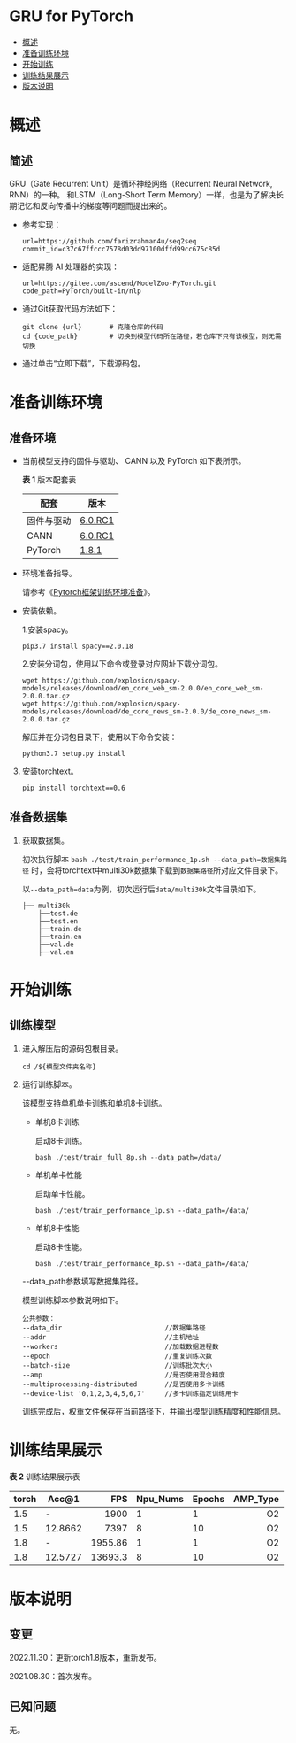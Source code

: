 # GRU for PyTorch

-   [概述](#gaishu)
-   [准备训练环境](#huanjing)
-   [开始训练](#xunlian)
-   [训练结果展示](#jieguo)
-   [版本说明](版本说明.md)



# <span id="gaishu">概述</span>

## 简述

GRU（Gate Recurrent Unit）是循环神经网络（Recurrent Neural Network, RNN）的一种。 和LSTM（Long-Short Term Memory）一样，也是为了解决长期记忆和反向传播中的梯度等问题而提出来的。

- 参考实现：

  ```
  url=https://github.com/farizrahman4u/seq2seq
  commit_id=c37c67ffccc7578d03dd97100dffd99cc675c85d
  ```

- 适配昇腾 AI 处理器的实现：

  ```
  url=https://gitee.com/ascend/ModelZoo-PyTorch.git
  code_path=PyTorch/built-in/nlp
  ```
  
- 通过Git获取代码方法如下：

  ```
  git clone {url}       # 克隆仓库的代码
  cd {code_path}        # 切换到模型代码所在路径，若仓库下只有该模型，则无需切换
  ```
  
- 通过单击“立即下载”，下载源码包。

# <span id="huanjing">准备训练环境</span>

## 准备环境

- 当前模型支持的固件与驱动、 CANN 以及 PyTorch 如下表所示。

  **表 1**  版本配套表

  | 配套       | 版本                                                         |
  | ---------- | ------------------------------------------------------------ |
  | 固件与驱动 | [6.0.RC1](https://www.hiascend.com/hardware/firmware-drivers?tag=commercial) |
  | CANN       | [6.0.RC1](https://www.hiascend.com/software/cann/commercial?version=6.0.RC1) |
  | PyTorch    | [1.8.1](https://gitee.com/ascend/pytorch/tree/master/)|

- 环境准备指导。

  请参考《[Pytorch框架训练环境准备](https://www.hiascend.com/document/detail/zh/ModelZoo/pytorchframework/ptes)》。
  
- 安装依赖。

    1.安装spacy。 
    ```pycon
    pip3.7 install spacy==2.0.18
    ```

    2.安装分词包，使用以下命令或登录对应网址下载分词包。 
    ```pycon
    wget https://github.com/explosion/spacy-models/releases/download/en_core_web_sm-2.0.0/en_core_web_sm-2.0.0.tar.gz
    wget https://github.com/explosion/spacy-models/releases/download/de_core_news_sm-2.0.0/de_core_news_sm-2.0.0.tar.gz
    ```
    解压并在分词包目录下，使用以下命令安装：
    ```pycon
    python3.7 setup.py install
    ```
3. 安装torchtext。
    ```pycon
    pip install torchtext==0.6
    ```


## 准备数据集

1. 获取数据集。

   初次执行脚本 `bash ./test/train_performance_1p.sh --data_path=数据集路径` 时，会将torchtext中multi30k数据集下载到`数据集路径`所对应文件目录下。

   以`--data_path=data`为例，初次运行后`data/multi30k`文件目录如下。

   ```
   ├── multi30k
       ├──test.de
       ├──test.en
       ├──train.de
       ├──train.en 
       ├──val.de  
       ├──val.en
   ```

<!--
2. 数据预处理（按需处理所需要的数据集）。

## 获取预训练模型（可选）

请参考原始仓库上的README.md进行预训练模型获取。将获取的bert\_base\_uncased预训练模型放至在源码包根目录下新建的“temp/“目录下。
-->

# <span id="xunlian">开始训练</span>

## 训练模型

1. 进入解压后的源码包根目录。

   ```
   cd /${模型文件夹名称} 
   ```

2. 运行训练脚本。

   该模型支持单机单卡训练和单机8卡训练。


   - 单机8卡训练

     启动8卡训练。

     ```
     bash ./test/train_full_8p.sh --data_path=/data/   
     ```
   - 单机单卡性能

     启动单卡性能。

     ```
     bash ./test/train_performance_1p.sh --data_path=/data/    
     ```

   - 单机8卡性能

     启动8卡性能。

     ```
     bash ./test/train_performance_8p.sh --data_path=/data/  
     ```

   --data\_path参数填写数据集路径。

   模型训练脚本参数说明如下。

   ```
   公共参数：
   --data_dir                          //数据集路径
   --addr                              //主机地址
   --workers                           //加载数据进程数      
   --epoch                             //重复训练次数
   --batch-size                        //训练批次大小
   --amp                               //是否使用混合精度
   --multiprocessing-distributed       //是否使用多卡训练
   --device-list '0,1,2,3,4,5,6,7'     //多卡训练指定训练用卡
   ```
   
   训练完成后，权重文件保存在当前路径下，并输出模型训练精度和性能信息。

# <span id="jieguo">训练结果展示</span>

**表 2**  训练结果展示表

| torch | Acc@1   | FPS | Npu_Nums | Epochs | AMP_Type |
|-----|---------|---------:|----------|----|---------:|
| 1.5 | -       | 1900 | 1        | 1  |       O2 |
| 1.5 | 12.8662 | 7397 | 8        | 10 |       O2 |
| 1.8 | -       | 1955.86 | 1        | 1  |       O2 |
| 1.8 | 12.5727 |  13693.3 | 8        | 10  |       O2 |


# 版本说明

## 变更

2022.11.30：更新torch1.8版本，重新发布。

2021.08.30：首次发布。

## 已知问题

无。